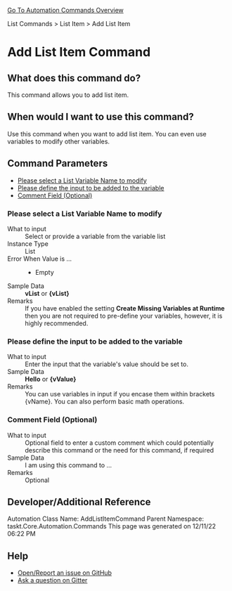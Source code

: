 <!--TITLE: Add List Item Command -->
<!-- SUBTITLE: a command in the List Commands group. -->
[Go To Automation Commands Overview](/automation-commands.md)


List Commands &gt; List Item &gt; Add List Item


# Add List Item Command


## What does this command do?
This command allows you to add list item.


## When would I want to use this command?
Use this command when you want to add list item.  You can even use variables to modify other variables.


## Command Parameters
- [Please select a List Variable Name to modify](#param_0)
- [Please define the input to be added to the variable](#param_1)
- [Comment Field (Optional)](#param_2)


<a id="param_0"></a>
### Please select a List Variable Name to modify


<dl>
<dt>What to input</dt><dd>Select or provide a variable from the variable list</dd>
<dt>Instance Type</dt><dd>List</dd>
<dt>Error When Value is ...</dt><dd><ul>
<li>Empty</li>
</ul></dd><dt>Sample Data</dt><dd><strong>vList</strong> or <strong>{vList}</strong></dd>
<dt>Remarks</dt><dd>If you have enabled the setting <strong>Create Missing Variables at Runtime</strong> then you are not required to pre-define your variables, however, it is highly recommended.</dd>
</dl>




<a id="param_1"></a>
### Please define the input to be added to the variable


<dl>
<dt>What to input</dt><dd>Enter the input that the variable's value should be set to.</dd>
<dt></dt><dd></dd>
<dt>Sample Data</dt><dd><strong>Hello</strong> or <strong>{vValue}</strong></dd>
<dt>Remarks</dt><dd>You can use variables in input if you encase them within brackets {vName}.  You can also perform basic math operations.</dd>
</dl>




<a id="param_2"></a>
### Comment Field (Optional)


<dl>
<dt>What to input</dt><dd>Optional field to enter a custom comment which could potentially describe this command or the need for this command, if required</dd>
<dt></dt><dd></dd>
<dt>Sample Data</dt><dd>I am using this command to ...</dd>
<dt>Remarks</dt><dd>Optional</dd>
</dl>




## Developer/Additional Reference
Automation Class Name: AddListItemCommand
Parent Namespace: taskt.Core.Automation.Commands
This page was generated on 12/11/22 06:22 PM


## Help
- [Open/Report an issue on GitHub](https://github.com/saucepleez/taskt/issues/new)
- [Ask a question on Gitter](https://gitter.im/taskt-rpa/Lobby)

